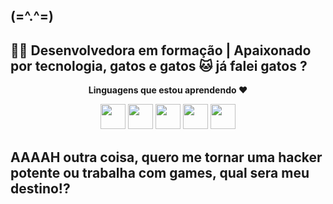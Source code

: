 ## (=^.^=)
## 👩‍💻 Desenvolvedora em formação | Apaixonado por tecnologia, gatos e gatos 🐱 já falei gatos ?

<p align="center">
  <b>Linguagens que estou aprendendo ❤️</b>
</p>

<p align="center">
  <img src="https://cdn.jsdelivr.net/gh/devicons/devicon/icons/html5/html5-original.svg" width="40" height="40"/>
  <img src="https://cdn.jsdelivr.net/gh/devicons/devicon/icons/css3/css3-original.svg" width="40" height="40"/>
  <img src="https://cdn.jsdelivr.net/gh/devicons/devicon/icons/javascript/javascript-original.svg" width="40" height="40"/>
  <img src="https://cdn.jsdelivr.net/gh/devicons/devicon/icons/python/python-original.svg" width="40" height="40"/>
  <img src="https://cdn.jsdelivr.net/gh/devicons/devicon/icons/java/java-original.svg" width="40" height="40"/>
</p>

## AAAAH outra coisa, quero me tornar uma hacker potente ou trabalha com games, qual sera meu destino!?
